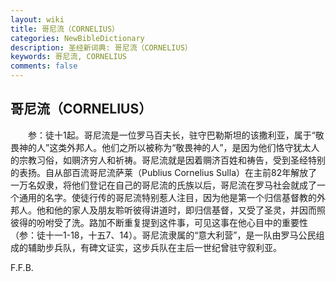 ```yaml
---
layout: wiki
title: 哥尼流（CORNELIUS）
categories: NewBibleDictionary
description: 圣经新词典: 哥尼流（CORNELIUS）
keywords: 哥尼流, CORNELIUS
comments: false
---
```


## 哥尼流（CORNELIUS）

　　参：徒十1起。哥尼流是一位罗马百夫长，驻守巴勒斯坦的该撒利亚，属于“敬畏神的人”这类外邦人。他们之所以被称为“敬畏神的人”，是因为他们恪守犹太人的宗教习俗，如赒济穷人和祈祷。哥尼流就是因着赒济百姓和祷告，受到圣经特别的表扬。自从部百流哥尼流萨莱（Publius Cornelius Sulla）在主前82年解放了一万名奴隶，将他们登记在自己的哥尼流的氏族以后，哥尼流在罗马社会就成了一个通用的名字。使徒行传的哥尼流特别惹人注目，因为他是第一个归信基督教的外邦人。他和他的家人及朋友聆听彼得讲道时，即归信基督，又受了圣灵，并因而照彼得的吩咐受了洗。路加不断重复提到这件事，可见这事在他心目中的重要性（参：徒十一1-18，十五7、14）。哥尼流隶属的“意大利营”，是一队由罗马公民组成的辅助步兵队，有碑文证实，这步兵队在主后一世纪曾驻守叙利亚。

F.F.B.






